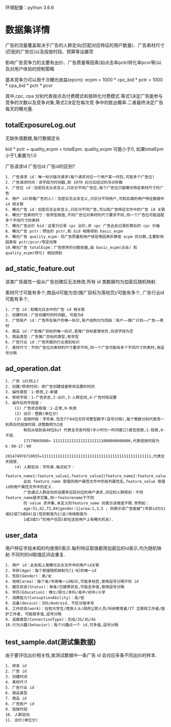 环境配置：python 3.6.6


# 数据集详情

广告的流量覆盖取决于广告的人群定向(匹配对应特征的用户数量)、广告素材尺寸(匹配的广告位)以及投放时段、预算等设置项

影响广告竞争力的主要有出价、广告质量等因素(如点击率pctr/转化率pcvr等)以及对用户体验的控制策略

基本竞争力可以用千次曝光收益(epcm):
    ecpm = 1000 * cpc_bid * pctr = 1000 * cpa_bid * pctr * pcvr

其中,cpc, cpa 分别代表按点击付费模式和按转化付费模式.等式1决定广告能参与竞争的次数以及竞争对象,等式2决定在每次竞
争中的胜出概率.二者最终决定广告每天的曝光量.


## totalExposureLog.out
无缺失值数据,每行数据定长

bid * pctr + quality_ecpm = totalEpm.  quality_ecpm 可能小于0, 如果totalEpm小于1,重置为1.0

广告请求id  广告位id  广告id的区别?

    1. 广告请求 id：唯一标识每次请求(每个请求对应一个用户某一时刻,可能多个广告位)
    2. 广告请求时间：该字段为时间戳,即 1970 纪元后经过的浮点秒数
    3. 广告位 id：加密后无业务含义,只区分不同广告位,每个广告位只能曝光特定素材尺寸的广告
    4. 用户 id(即看广告的人)：加密后无业务含义,只区分不同用户,可和后面的用户特征数据中 id 相关联
    5. 曝光广告 id：加密后无业务含义,只区分不同广告,可以和广告特征文件中的广告 id 关联
    6. 曝光广告素材尺寸：枚举型取值,不同广告位对素材的尺寸要求不同,同一个广告位可能适配多个不同尺寸的素材
    7. 曝光广告出价 bid：这里只记录 cpc 出价,非 cpc 广告此处记录折算后的 cpc 价格
    8. 曝光广告 pctr：预估的 pctr,和 bid 相乘得到 basic_ecpm
    9. 曝光广告 quality_ecpm：将广告质量和用户体验等因素折算成 ecpm 的分数,主要影响因素有 pctr/pcvr/窄定向等
    10.曝光广告 totalEcpm：广告排序的分数依据,由 basic_ecpm(点击) 和 quality_ecpm(转化) 相加得到


## ad_static_feature.out
该类广告属性一般从广告创建后无法修改.所有 id 类数据均为加密后随机映射.

素材尺寸可能有多个,商品id可能为空(推广目标为落地页)/可能有多个, 广告行业id可能有多个,

    1. 广告 id：和曝光日志中的广告 id 相关联
    2. 创建时间：广告创建时的时间戳, 可能为0
    3. 广告账户 id：广告所在账户的唯一标识,账户结构分为四级：账户——推广计划——广告——素材
    4. 商品 id：广告推广目标的唯一标识,若推广目标是落地页,则该字段为空
    5. 商品类型：广告推广目标的类型,枚举型
    6. 广告行业 id：广告所属的行业类别标识
    7. 素材尺寸：不同广告位对素材的尺寸要求不同,同一个广告可能有多个不同尺寸的素材,用逗号分隔


## ad_operation.dat

    1. 广告 id(同上)
    2. 创建/修改时间: 即广告创建或者修改设置的时间
    3. 操作类型：1-修改,2-新建
    4. 修改字段：1-广告状态,2-出价,3-人群定向,4-广告时段设置
    5. 操作后的字段值：
        (1) 广告状态取值：1-正常,0-失效
        (2) 出价：整数(单位分)
        (3) 投放时段：字符串.包含7个64位无符号整型数字(逗号分隔),每个整数分别代表周一到周日的投放时段.该整数转为2进
            制后从低到高48位bit 代表全天各时段(半小时为一时间窗口)是否投放,1-投放,0-不投.
            17179865088= 1111111111111111111111000000000000,代表投放时段为 6：00-17：00
            281474976710655=111111111111111111111111111111111111111111111111,代表全天投放.
        (4) 人群定向：字符串.格式如下：
            feature_name1:feature_value1,feature_value2|feature_name2:feature_value3,feature_value4|…
            此处 feature_name 取值同用户属性文件中的各列属性名,feature_value 取值id同用户属性文件中的定义.
            广告通过人群定向的设置来召回对应的用户请求,对应的人群规则：不同feature_name是求交集,同一featurename下不同
            的 value 求并集,未定义的feature_name 则表示该维度不限.举例如：
            age:51,62,73,84|gender:1|area:1,3,5 ; 则表示该广告能被“(年龄id为51或62或73或84)且(性别取值为1)且(地域取值为
            1或3或5)”的用户召回(即在这些用户上有曝光机会).


## user_data
用户特征字段未知的均使用0表示.每列特征取值都用加密后的id表示,均为随机映射.不同列的id取值区间会重复.

    1. 用户 id：此处和上面曝光日志文件中的用户id关联
    2. 年龄(Age)：每个取值随机映射为[1-N]的唯一id
    3. 性别(Gender)：男/女
    4. 地域(area)：每个省/市用唯一id标识,可能多标签,使用逗号分隔不同 id
    5. 婚恋状态(Status)：单身/已婚等状态,可能去多值,使用逗号分隔
    6. 学历(Education)：博士/硕士/本科/高中/初中/小学
    7. 消费能力(ConsuptionAbility)：高/低
    8. 设备(device)：IOS/Android, 不区分版本号
    8. 工作状态(work)：在校大学生/商旅人士/政府公职人员/科研教育者/IT 互联网工作者/医护工作者, 可能取多值,逗号分隔
    9. 连接类型(ConnectionType)：无线/2G/3G/4G
    10.行为兴趣(behavior)：每个兴趣点一个 id,可多值,逗号分隔


## test_sample.dat(测试集数据)
由于要评估出价相关性,故测试数据中一条广告 id 会对应多条不同出价的样本.

    1. 样本 id
    2. 广告 id
    3. 创建时间
    4. 素材尺寸
    5. 广告行业 id
    6. 商品类型
    7. 商品 id
    8. 广告账户 id
    9. 投放时段
    10. 人群定向
    11. 出价(单位分)
